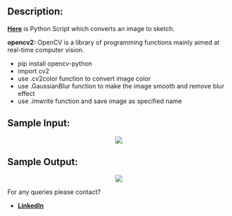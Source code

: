 ## Description: 
[**Here**](https://github.com/Aditya8821/Awesome_Python_Scripts/blob/main/ImageProcessingScripts/Image%202%20Pencil%20Sketch/image_2_sketch.py) is Python Script which converts an image to sketch.

**opencv2:**
OpenCV is a library of programming functions mainly aimed at real-time computer vision.

- pip install opencv-python
- import cv2
- use .cv2color function to convert image color
- use .GaussianBlur function to make the image smooth and remove blur effect
- use .imwrite function and save image as specified name

## Sample Input:
<p align="center"><img src="https://github.com/Aditya8821/Awesome_Python_Scripts/blob/main/ImageProcessingScripts/Image%202%20Pencil%20Sketch/Images/Captain_america.jpg"></p>

## Sample Output:
<p align="center"><img src="https://github.com/Aditya8821/Awesome_Python_Scripts/blob/main/ImageProcessingScripts/Image%202%20Pencil%20Sketch/Images/sketch.png"></p>

For any queries please contact?
- [**LinkedIn**](https://www.linkedin.com/in/aditya-trivedi-032090164/)
